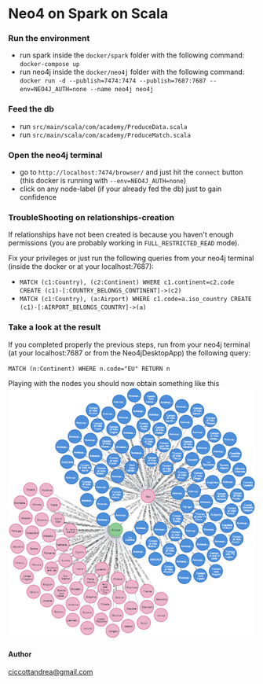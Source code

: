 # Neo4 on Spark on Scala

### Run the environment
- run spark inside the `docker/spark` folder with the following command: `docker-compose up`
- run neo4j inside the `docker/neo4j` folder with the following command: `docker run -d --publish=7474:7474 --publish=7687:7687 --env=NEO4J_AUTH=none --name neo4j neo4j`

### Feed the db
- run `src/main/scala/com/academy/ProduceData.scala`
- run `src/main/scala/com/academy/ProduceMatch.scala`

### Open the neo4j terminal
- go to `http://localhost:7474/browser/` and just hit the `connect` button (this docker is running with `--env=NEO4J_AUTH=none`)
- click on any node-label (if your already fed the db) just to gain confidence

### TroubleShooting on relationships-creation
If relationships have not been created is because you haven't enough permissions (you are probably working in `FULL_RESTRICTED_READ` mode).

Fix your privileges or just run the following queries from your neo4j terminal (inside the docker or at your localhost:7687):
- `MATCH (c1:Country), (c2:Continent) WHERE c1.continent=c2.code CREATE (c1)-[:COUNTRY_BELONGS_CONTINENT]->(c2)`
- `MATCH (c1:Country), (a:Airport) WHERE c1.code=a.iso_country CREATE (c1)-[:AIRPORT_BELONGS_COUNTRY]->(a)`

### Take a look at the result
If you completed properly the previous steps, run from your neo4j terminal (at your localhost:7687 or from the Neo4jDesktopApp) the following query:

`MATCH (n:Continent) WHERE n.code="EU" RETURN n`

Playing with the nodes you should now obtain something like this
  ![](./src/main/resources/graph.png)
  
#### Author
ciccottandrea@gmail.com
